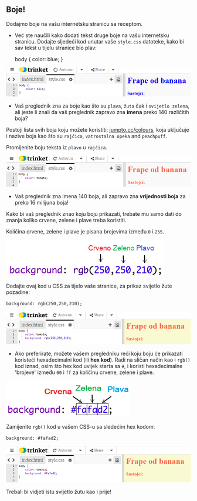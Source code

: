 ## Boje!

Dodajmo boje na vašu internetsku stranicu sa receptom.

+ Već ste naučili kako dodati tekst druge boje na vašu internetsku stranicu. Dodajte sljedeći kod unutar vaše `style.css` datoteke, kako bi sav tekst u tijelu stranice bio plav:

    body {
        color: blue;
    }
    

![screenshot](images/recipe-blue.png)

+ Vaš preglednik zna za boje kao što su `plava`, `žuta` čak i `svijetlo zelena`, ali jeste li znali da vaš preglednik zapravo zna **imena** preko 140 različitih boja?

Postoji lista svih boja koju možete koristiti: [jumpto.cc/colours](http://jumpto.cc/colours), koja uključuje i nazive boja kao što su `rajčica`, `vatrostalna opeka` and `peachpuff`.

Promijenite boju teksta iz `plavo` u `rajčica`.

![screenshot](images/recipe-tomato.png)

+ Vaš preglednik zna imena 140 boja, ali zapravo zna **vrijednosti boja** za preko 16 milijuna boja!

Kako bi vaš preglednik znao koju boju prikazati, trebate mu samo dati do znanja koliko crvene, zelene i plave treba koristiti.

Količina crvene, zelene i plave je pisana brojevima između `0` i `255`.

![screenshot](images/recipe-rgb-img.png)

Dodajte ovaj kod u CSS za tijelo vaše stranice, za prikaz svijetlo žute pozadine:

    background: rgb(250,250,210);
    

![screenshot](images/recipe-rgb.png)

+ Ako preferirate, možete vašem pregledniku reći koju boju će prikazati koristeći hexadecimalni kod (ili **hex kod**). Radi na sličan način kao i `rgb()` kod iznad, osim što hex kod uvijek starta sa `#`, i koristi hexadecimalne 'brojeve' između `00` i `ff` za količinu crvene, zelene i plave.

![screenshot](images/recipe-hex-img.png)

Zamijenite `rgb()` kod u vašem CSS-u sa sledećim hex kodom:

    background: #fafad2;
    

![screenshot](images/recipe-hex.png)

Trebali bi vidjeti istu svijetlo žutu kao i prije!